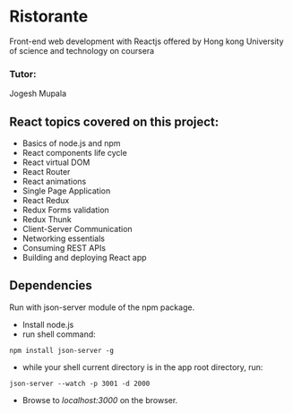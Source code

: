 # Ristorante
Front-end web development with Reactjs offered by
Hong kong University of science and technology on coursera

### Tutor:
Jogesh Mupala


## React topics covered on this project:

* Basics of node.js and npm
* React components life cycle
* React virtual DOM
* React Router
* React animations
* Single Page Application
* React Redux
* Redux Forms validation
* Redux Thunk
* Client-Server Communication
* Networking essentials
* Consuming REST APIs
* Building and deploying React app

## Dependencies
Run with json-server module of the npm package. 
* Install node.js
* run shell command: 
```command line
npm install json-server -g
```
* while your shell current directory is in the app root directory, run: 
```command line
json-server --watch -p 3001 -d 2000
```
* Browse to *localhost:3000* on the browser.

